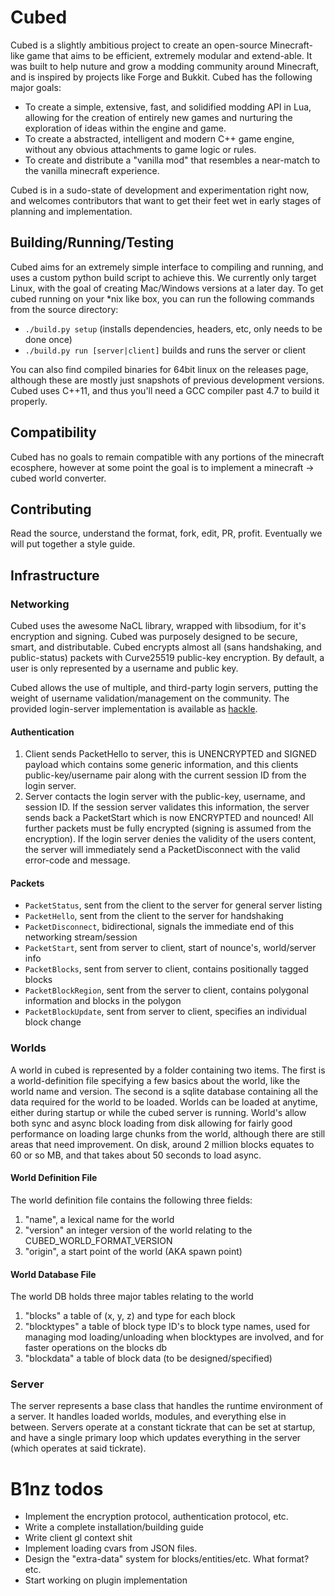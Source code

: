 # Cubed
Cubed is a slightly ambitious project to create an open-source Minecraft-like game that aims to be efficient, extremely modular and extend-able. It was built to help nuture and grow a modding community around Minecraft, and is inspired by projects like Forge and Bukkit. Cubed has the following major goals:

- To create a simple, extensive, fast, and solidified modding API in Lua, allowing for the creation of entirely new games and nurturing the exploration of ideas within the engine and game.
- To create a abstracted, intelligent and modern C++ game engine, without any obvious attachments to game logic or rules.
- To create and distribute a "vanilla mod" that resembles a near-match to the vanilla minecraft experience.

Cubed is in a sudo-state of development and experimentation right now, and welcomes contributors that want to get their feet wet in early stages of planning and implementation.

## Building/Running/Testing
Cubed aims for an extremely simple interface to compiling and running, and uses a custom python build script to achieve this. We currently only target Linux, with the goal of creating Mac/Windows versions at a later day. To get cubed running on your *nix like box, you can run the following commands from the source directory:

- `./build.py setup` (installs dependencies, headers, etc, only needs to be done once)
- `./build.py run [server|client]` builds and runs the server or client

You can also find compiled binaries for 64bit linux on the releases page, although these are mostly just snapshots of previous development versions. Cubed uses C++11, and thus you'll need a GCC compiler past 4.7 to build it properly.

## Compatibility
Cubed has no goals to remain compatible with any portions of the minecraft ecosphere, however at some point the goal is to implement a minecraft -> cubed world converter.

## Contributing
Read the source, understand the format, fork, edit, PR, profit. Eventually we will put together a style guide.

## Infrastructure

### Networking
Cubed uses the awesome NaCL library, wrapped with libsodium, for it's encryption and signing. Cubed was purposely designed to be secure, smart, and distributable. Cubed encrypts almost all (sans handshaking, and public-status) packets with Curve25519 public-key encryption. By default, a user is only represented by a username and public key.

Cubed allows the use of multiple, and third-party login servers, putting the weight of username validation/management on the community. The provided login-server implementation is available as [hackle](https://github.com/cubed/hackle).

#### Authentication

1. Client sends PacketHello to server, this is UNENCRYPTED and SIGNED payload which contains some generic information, and this clients public-key/username pair along with the current session ID from the login server.
2. Server contacts the login server with the public-key, username, and session ID. If the session server validates this information, the server sends back a PacketStart which is now ENCRYPTED and nounced! All further packets must be fully encrypted (signing is assumed from the encryption). If the login server denies the validity of the users content, the server will immediately send a PacketDisconnect with the valid error-code and message.

#### Packets

- `PacketStatus`, sent from the client to the server for general server listing
- `PacketHello`, sent from the client to the server for handshaking
- `PacketDisconnect`, bidirectional, signals the immediate end of this networking stream/session
- `PacketStart`, sent from server to client, start of nounce's, world/server info
- `PacketBlocks`, sent from server to client, contains positionally tagged blocks
- `PacketBlockRegion`, sent from the server to client, contains polygonal information and blocks in the polygon
- `PacketBlockUpdate`, sent from server to client, specifies an individual block change


### Worlds
A world in cubed is represented by a folder containing two items. The first is a world-definition file specifying a few basics about the world, like the world name and version. The second is a sqlite database containing all the data required for the world to be loaded. Worlds can be loaded at anytime, either during startup or while the cubed server is running. World's allow both sync and async block loading from disk allowing for fairly good performance on loading large chunks from the world, although there are still areas that need improvement. On disk, around 2 million blocks equates to 60 or so MB, and that takes about 50 seconds to load async.

#### World Definition File
The world definition file contains the following three fields:

1. "name", a lexical name for the world
2. "version" an integer version of the world relating to the CUBED_WORLD_FORMAT_VERSION
3. "origin", a start point of the world (AKA spawn point)

#### World Database File
The world DB holds three major tables relating to the world

1. "blocks" a table of (x, y, z) and type for each block
2. "blocktypes" a table of block type ID's to block type names, used for managing mod loading/unloading when blocktypes are involved, and for faster operations on the blocks db
3. "blockdata" a table of block data (to be designed/specified)

### Server
The server represents a base class that handles the runtime environment of a server. It handles loaded worlds, modules, and everything else in between. Servers operate at a constant tickrate that can be set at startup, and have a single primary loop which updates everything in the server (which operates at said tickrate).

# B1nz todos
- Implement the encryption protocol, authentication protocol, etc.
- Write a complete installation/building guide
- Write client gl context shit
- Implement loading cvars from JSON files.
- Design the "extra-data" system for blocks/entities/etc. What format? etc.
- Start working on plugin implementation
